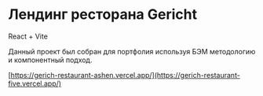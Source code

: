 # Лендинг ресторана  Gericht

React + Vite

Данный проект был собран для портфолия используя БЭМ методологию и компонентный подход.

[https://gerich-restaurant-ashen.vercel.app/](https://gerich-restaurant-five.vercel.app/)
